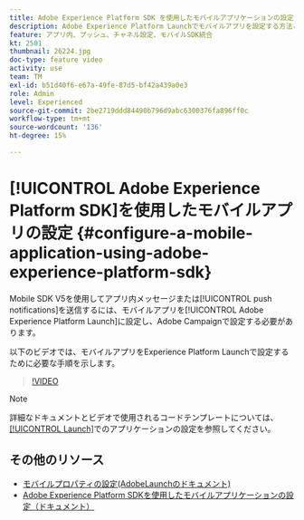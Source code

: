 ```yaml
---
title: Adobe Experience Platform SDK を使用したモバイルアプリケーションの設定
description: Adobe Experience Platform Launchでモバイルアプリを設定する方法と、Adobe Campaignでモバイルアプリを設定する方法について説明します。
feature: アプリ内、プッシュ、チャネル設定、モバイルSDK統合
kt: 2501
thumbnail: 26224.jpg
doc-type: feature video
activity: use
team: TM
exl-id: b51d40f6-e67a-49fe-87d5-bf42a439a0e3
role: Admin
level: Experienced
source-git-commit: 2be2719ddd84490b796d9abc6300376fa896ff0c
workflow-type: tm+mt
source-wordcount: '136'
ht-degree: 15%

---
```


# [!UICONTROL Adobe Experience Platform SDK]を使用したモバイルアプリの設定 {#configure-a-mobile-application-using-adobe-experience-platform-sdk}

Mobile SDK V5を使用してアプリ内メッセージまたは[!UICONTROL push notifications]を送信するには、モバイルアプリを[!UICONTROL Adobe Experience Platform Launch]に設定し、Adobe Campaignで設定する必要があります。

以下のビデオでは、モバイルアプリをExperience Platform Launchで設定するために必要な手順を示します。

>[!VIDEO](https://video.tv.adobe.com/v/26224?quality=12)

>[!NOTE]
>
>詳細なドキュメントとビデオで使用されるコードテンプレートについては、 [[!UICONTROL Launch]](https://helpx.adobe.com/campaign/kb/configuring-app-sdk.html#ConfiguringyourapplicationinLaunch)でのアプリケーションの設定を参照してください。

## その他のリソース

* [モバイルプロパティの設定(AdobeLaunchのドキュメント)](https://aep-sdks.gitbook.io/docs/getting-started/create-a-mobile-property)
* [Adobe Experience Platform SDKを使用したモバイルアプリケーションの設定（ドキュメント）](https://helpx.adobe.com/campaign/kb/configuring-app-sdk.html)
